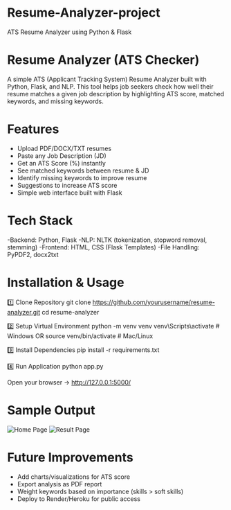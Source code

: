 # Resume-Analyzer-project
ATS Resume Analyzer using Python & Flask
# Resume Analyzer (ATS Checker)

A simple ATS (Applicant Tracking System) Resume Analyzer built with Python, Flask, and NLP.
This tool helps job seekers check how well their resume matches a given job description by highlighting ATS score, matched keywords, and missing keywords.
# Features

- Upload PDF/DOCX/TXT resumes
- Paste any Job Description (JD)
- Get an ATS Score (%) instantly
- See matched keywords between resume & JD
- Identify missing keywords to improve resume
- Suggestions to increase ATS score
- Simple web interface built with Flask
# Tech Stack

-Backend: Python, Flask
-NLP: NLTK (tokenization, stopword removal, stemming)
-Frontend: HTML, CSS (Flask Templates)
-File Handling: PyPDF2, docx2txt
# Installation & Usage
1️⃣ Clone Repository
git clone https://github.com/yourusername/resume-analyzer.git
cd resume-analyzer

2️⃣ Setup Virtual Environment
python -m venv venv
venv\Scripts\activate   # Windows
OR
source venv/bin/activate   # Mac/Linux

3️⃣ Install Dependencies
pip install -r requirements.txt

4️⃣ Run Application
python app.py

Open your browser → http://127.0.0.1:5000/
# Sample Output
![Home Page](screenshots/home.png)
![Result Page](screenshots/result.png)
# Future Improvements

- Add charts/visualizations for ATS score
- Export analysis as PDF report
- Weight keywords based on importance (skills > soft skills)
- Deploy to Render/Heroku for public access
